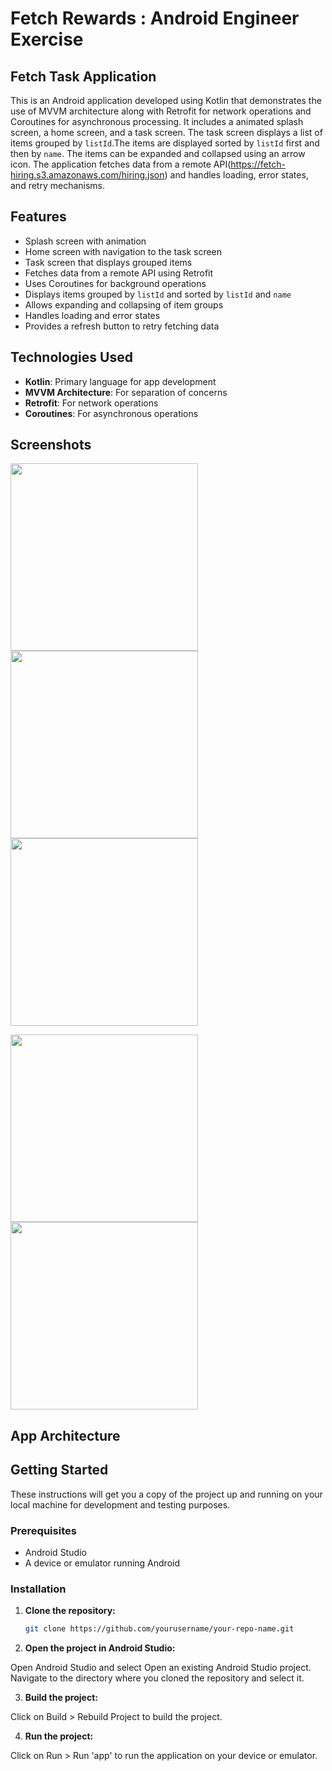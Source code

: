 # Fetch Rewards : Android Engineer Exercise
## Fetch Task Application

This is an Android application developed using Kotlin that demonstrates the use of MVVM architecture along with Retrofit for network operations and Coroutines for asynchronous processing. It includes a animated splash screen, a home screen, and a task screen. The task screen displays a list of items grouped by `listId`.The items are displayed sorted by `listId` first and then by `name`. The items can be expanded and collapsed using an arrow icon. The application fetches data from a remote API(https://fetch-hiring.s3.amazonaws.com/hiring.json) and handles loading, error states, and retry mechanisms.

## Features

- Splash screen with animation
- Home screen with navigation to the task screen
- Task screen that displays grouped items
- Fetches data from a remote API using Retrofit
- Uses Coroutines for background operations
- Displays items grouped by `listId` and sorted by `listId` and `name`
- Allows expanding and collapsing of item groups
- Handles loading and error states
- Provides a refresh button to retry fetching data

## Technologies Used

- **Kotlin**: Primary language for app development
- **MVVM Architecture**: For separation of concerns
- **Retrofit**: For network operations
- **Coroutines**: For asynchronous operations

## Screenshots
<img src="Screenshot1.jpeg" width="300">  <img src="Screenshot2.jpeg" width="300" > <img src="Screenshot3.jpeg" width="300">

<img src="Screenshot4.jpeg" width="300">  <img src="Screenshot5.jpeg" width="300" >

## App Architecture


## Getting Started

These instructions will get you a copy of the project up and running on your local machine for development and testing purposes.

### Prerequisites

- Android Studio
- A device or emulator running Android

### Installation

1. **Clone the repository:**

   ```sh
   git clone https://github.com/yourusername/your-repo-name.git


2. **Open the project in Android Studio:**

Open Android Studio and select Open an existing Android Studio project. Navigate to the directory where you cloned the repository and select it.

3. **Build the project:**

Click on Build > Rebuild Project to build the project.

4. **Run the project:**

Click on Run > Run 'app' to run the application on your device or emulator.

 

